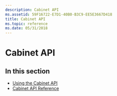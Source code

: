 ```yaml
---
description: Cabinet API
ms.assetid: 59F16722-E7D1-40B0-B3C9-EE5E3667D418
title: Cabinet API
ms.topic: reference
ms.date: 05/31/2018
---
```


# Cabinet API

## In this section

-   [Using the Cabinet API](using-the-cabinet-api.md)
-   [Cabinet API Reference](cabinet-api-reference.md)

 

 



